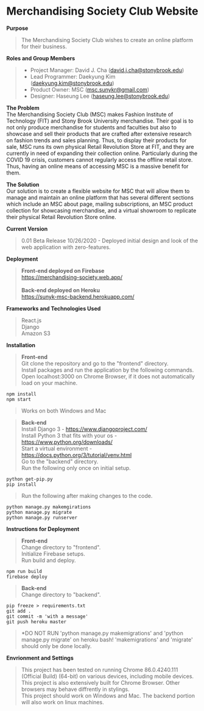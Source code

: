 # Merchandising Society Club Website
**Purpose**
>The Merchandising Society Club wishes to create an online platform for their business. 
  	
**Roles and Group Members**  

>- Project Manager: David J. Cha (david.j.cha@stonybrook.edu)
>- Lead Programmer: Daekyung Kim (daekyung.kim@stonybrook.edu)
>- Product Owner: MSC (msc.sunykr@gmail.com)
>- Designer: Haseung Lee (haseung.lee@stonybrook.edu)

**The Problem**  
The Merchandising Society Club (MSC) makes Fashion Institute of Technology (FIT) and Stony Brook University merchandise. Their goal is to not only produce merchandise for students and faculties but also to showcase and sell their products that are crafted after extensive research on fashion trends and sales planning. Thus, to display their products for sale, MSC runs its own physical Retail Revolution Store at FIT, and they are currently in need of expanding their collection online. Particularly during the COVID 19 crisis, customers cannot regularly access the offline retail store. Thus, having an online means of accessing MSC is a massive benefit for them. 

**The Solution**  
Our solution is to create a flexible website for MSC that will allow them to manage and maintain an online platform that has several different sections which include an MSC about page, mailing subscriptions, an MSC product collection for showcasing merchandise, and a virtual showroom to replicate their physical Retail Revolution Store online.

**Current Version**  
> 0.01 Beta Release 10/26/2020 - Deployed initial design and look of the web application with zero-features. 

**Deployment** <br>
>**Front-end deployed on Firebase** <br>
>https://merchandising-society.web.app/ <br> <br>
>**Back-end deployed on Heroku** <br>
>https://sunyk-msc-backend.herokuapp.com/ <br>


**Frameworks and Technologies Used** <br>
>React.js <br>
>Django <br>
>Amazon S3 <br>
 
**Installation** <br> 
>**Front-end** <br>
>Git clone the repository and go to the "frontend" directory. <br>
>Install packages and run the application by the following commands. <br>
>Open localhost:3000 on Chrome Browser, if it does not automatically load on your machine. <br> 

```
npm install
npm start
```
>Works on both Windows and Mac <br>

>**Back-end** <br>
> Install Django 3 - https://www.djangoproject.com/ <br> 
> Install Python 3 that fits with your os - https://www.python.org/downloads/ <br> 
> Start a virtual environment - https://docs.python.org/3/tutorial/venv.html <br> 
> Go to the "backend" directory. <br>
> Run the following only once on initial setup. <br>
```
python get-pip.py
pip install
```
> Run the following after making changes to the code. <br>
```
python manage.py makemgirations
python manage.py migrate
python manage.py runserver
```


**Instructions for Deployment** <br>
>**Front-end** <br>
>Change directory to "frontend". <br>
>Initialize Firebase setups. <br>
>Run build and deploy. <br>
```
npm run build
firebase deploy
```
>**Back-end** <br>
>Change directory to "backend". <br>
```
pip freeze > requirements.txt
git add .
git commit -m 'with a message'
git push heroku master
```
>*DO NOT RUN 'python manage.py makemigrations' and 'python manage.py migrate' on heroku bash! 'makemigrations' and 'migrate' should only be done locally.

**Envrionment and Settings**
>This project has been tested on running Chrome 86.0.4240.111 (Official Build) (64-bit) on various devices, including mobile devices. <br> 
>This project is also extensively built for Chrome Browser. Other browsers may behave diffrently in stylings. <br> 
>This project should work on Windows and Mac. The backend portion will also work on linux machines.
